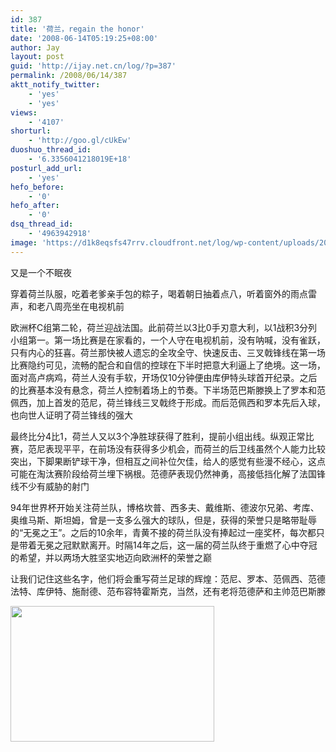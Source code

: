 ```yaml
---
id: 387
title: '荷兰，regain the honor'
date: '2008-06-14T05:19:25+08:00'
author: Jay
layout: post
guid: 'http://ijay.net.cn/log/?p=387'
permalink: /2008/06/14/387
aktt_notify_twitter:
    - 'yes'
    - 'yes'
views:
    - '4107'
shorturl:
    - 'http://goo.gl/cUkEw'
duoshuo_thread_id:
    - '6.3356041218019E+18'
posturl_add_url:
    - 'yes'
hefo_before:
    - '0'
hefo_after:
    - '0'
dsq_thread_id:
    - '4963942918'
image: 'https://d1k8eqsfs47rrv.cloudfront.net/log/wp-content/uploads/2008/06/nl-knvb.gif'
---
```


又是一个不眠夜

穿着荷兰队服，吃着老爹亲手包的粽子，喝着朝日抽着点八，听着窗外的雨点雷声，和老八周亮坐在电视机前

欧洲杯C组第二轮，荷兰迎战法国。此前荷兰以3比0手刃意大利，以1战积3分列小组第一。第一场比赛是在家看的，一个人守在电视机前，没有呐喊，没有雀跃，只有内心的狂喜。荷兰那快被人遗忘的全攻全守、快速反击、三叉戟锋线在第一场比赛隐约可见，流畅的配合和自信的控球在下半时把意大利逼上了绝境。这一场，面对高卢病鸡，荷兰人没有手软，开场仅10分钟便由库伊特头球首开纪录。之后的比赛基本没有悬念，荷兰人控制着场上的节奏。下半场范巴斯滕换上了罗本和范佩西，加上首发的范尼，荷兰锋线三叉戟终于形成。而后范佩西和罗本先后入球，也向世人证明了荷兰锋线的强大

最终比分4比1，荷兰人又以3个净胜球获得了胜利，提前小组出线。纵观正常比赛，范尼表现平平，在前场没有获得多少机会，而荷兰的后卫线虽然个人能力比较突出，下脚果断铲球干净，但相互之间补位欠佳，给人的感觉有些漫不经心，这点可能在淘汰赛阶段给荷兰埋下祸根。范德萨表现仍然神勇，高接低挡化解了法国锋线不少有威胁的射门

94年世界杯开始关注荷兰队，博格坎普、西多夫、戴维斯、德波尔兄弟、考库、奥维马斯、斯坦姆，曾是一支多么强大的球队，但是，获得的荣誉只是略带耻辱的“无冕之王”。之后的10余年，青黄不接的荷兰队没有捧起过一座奖杯，每次都只是带着无冕之冠默默离开。时隔14年之后，这一届的荷兰队终于重燃了心中夺冠的希望，并以两场大胜坚实地迈向欧洲杯的荣誉之巅

让我们记住这些名字，他们将会重写荷兰足球的辉煌：范尼、罗本、范佩西、范德法特、库伊特、施耐德、范布容特霍斯克，当然，还有老将范德萨和主帅范巴斯滕

<a href="http://jayxu.com/log/wp-content/uploads/2008/06/nl-knvb.gif"><img class="size-full wp-image-388 alignnone" title="nl-knvb" src="http://jayxu.com/log/wp-content/uploads/2008/06/nl-knvb.gif" alt="" width="326" height="217" /></a>